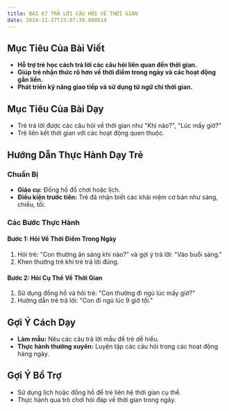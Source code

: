 ```yaml
---
title: BÀI 67 TRẢ LỜI CÂU HỎI VỀ THỜI GIAN
date: 2024-11-27T23:07:39.698614
---
```


## Mục Tiêu Của Bài Viết
- **Hỗ trợ trẻ học cách trả lời các câu hỏi liên quan đến thời gian.**
- **Giúp trẻ nhận thức rõ hơn về thời điểm trong ngày và các hoạt động gắn liền.**
- **Phát triển kỹ năng giao tiếp và sử dụng từ ngữ chỉ thời gian.**

## Mục Tiêu Của Bài Dạy
- Trẻ trả lời được các câu hỏi về thời gian như "Khi nào?", "Lúc mấy giờ?"
- Trẻ liên kết thời gian với các hoạt động quen thuộc.

## Hướng Dẫn Thực Hành Dạy Trẻ

### Chuẩn Bị
- **Giáo cụ:** Đồng hồ đồ chơi hoặc lịch.
- **Điều kiện trước tiên:** Trẻ đã nhận biết các khái niệm cơ bản như sáng, chiều, tối.

### Các Bước Thực Hành
#### Bước 1: Hỏi Về Thời Điểm Trong Ngày
1. Hỏi trẻ: "Con thường ăn sáng khi nào?" và gợi ý trả lời: "Vào buổi sáng."
2. Khen thưởng trẻ khi trẻ trả lời đúng.

#### Bước 2: Hỏi Cụ Thể Về Thời Gian
1. Sử dụng đồng hồ và hỏi trẻ: "Con thường đi ngủ lúc mấy giờ?"
2. Hướng dẫn trẻ trả lời: "Con đi ngủ lúc 9 giờ tối."

## Gợi Ý Cách Dạy
- **Làm mẫu:** Nêu các câu trả lời mẫu để trẻ dễ hiểu.
- **Thực hành thường xuyên:** Luyện tập các câu hỏi trong các hoạt động hàng ngày.

## Gợi Ý Bổ Trợ
- Sử dụng lịch hoặc đồng hồ để trẻ liên hệ thời gian cụ thể.
- Thực hành qua trò chơi hỏi đáp về thời gian trong ngày.

